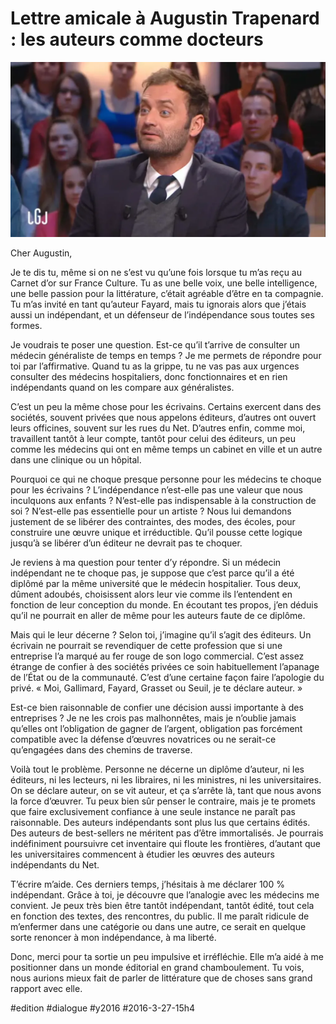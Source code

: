 # Lettre amicale à Augustin Trapenard : les auteurs comme docteurs

![](_i/trapenard.webp)

Cher Augustin,

Je te dis tu, même si on ne s’est vu qu’une fois lorsque tu m’as reçu au Carnet d’or sur France Culture. Tu as une belle voix, une belle intelligence, une belle passion pour la littérature, c’était agréable d’être en ta compagnie. Tu m’as invité en tant qu’auteur Fayard, mais tu ignorais alors que j’étais aussi un indépendant, et un défenseur de l’indépendance sous toutes ses formes.

Je voudrais te poser une question. Est-ce qu’il t’arrive de consulter un médecin généraliste de temps en temps ? Je me permets de répondre pour toi par l’affirmative. Quand tu as la grippe, tu ne vas pas aux urgences consulter des médecins hospitaliers, donc fonctionnaires et en rien indépendants quand on les compare aux généralistes.

C’est un peu la même chose pour les écrivains. Certains exercent dans des sociétés, souvent privées que nous appelons éditeurs, d’autres ont ouvert leurs officines, souvent sur les rues du Net. D’autres enfin, comme moi, travaillent tantôt à leur compte, tantôt pour celui des éditeurs, un peu comme les médecins qui ont en même temps un cabinet en ville et un autre dans une clinique ou un hôpital.

Pourquoi ce qui ne choque presque personne pour les médecins te choque pour les écrivains ? L’indépendance n’est-elle pas une valeur que nous inculquons aux enfants ? N’est-elle pas indispensable à la construction de soi ? N’est-elle pas essentielle pour un artiste ? Nous lui demandons justement de se libérer des contraintes, des modes, des écoles, pour construire une œuvre unique et irréductible. Qu’il pousse cette logique jusqu’à se libérer d’un éditeur ne devrait pas te choquer.

Je reviens à ma question pour tenter d’y répondre. Si un médecin indépendant ne te choque pas, je suppose que c’est parce qu’il a été diplômé par la même université que le médecin hospitalier. Tous deux, dûment adoubés, choisissent alors leur vie comme ils l’entendent en fonction de leur conception du monde. En écoutant tes propos, j’en déduis qu’il ne pourrait en aller de même pour les auteurs faute de ce diplôme.

Mais qui le leur décerne ? Selon toi, j’imagine qu’il s’agit des éditeurs. Un écrivain ne pourrait se revendiquer de cette profession que si une entreprise l’a marqué au fer rouge de son logo commercial. C’est assez étrange de confier à des sociétés privées ce soin habituellement l’apanage de l’État ou de la communauté. C’est d’une certaine façon faire l’apologie du privé. « Moi, Gallimard, Fayard, Grasset ou Seuil, je te déclare auteur. »

Est-ce bien raisonnable de confier une décision aussi importante à des entreprises ? Je ne les crois pas malhonnêtes, mais je n’oublie jamais qu’elles ont l’obligation de gagner de l’argent, obligation pas forcément compatible avec la défense d’œuvres novatrices ou ne serait-ce qu’engagées dans des chemins de traverse.

Voilà tout le problème. Personne ne décerne un diplôme d’auteur, ni les éditeurs, ni les lecteurs, ni les libraires, ni les ministres, ni les universitaires. On se déclare auteur, on se vit auteur, et ça s’arrête là, tant que nous avons la force d’œuvrer. Tu peux bien sûr penser le contraire, mais je te promets que faire exclusivement confiance à une seule instance ne paraît pas raisonnable. Des auteurs indépendants sont plus lus que certains édités. Des auteurs de best-sellers ne méritent pas d’être immortalisés. Je pourrais indéfiniment poursuivre cet inventaire qui floute les frontières, d’autant que les universitaires commencent à étudier les œuvres des auteurs indépendants du Net.

T’écrire m’aide. Ces derniers temps, j’hésitais à me déclarer 100 % indépendant. Grâce à toi, je découvre que l’analogie avec les médecins me convient. Je peux très bien être tantôt indépendant, tantôt édité, tout cela en fonction des textes, des rencontres, du public. Il me paraît ridicule de m’enfermer dans une catégorie ou dans une autre, ce serait en quelque sorte renoncer à mon indépendance, à ma liberté.

Donc, merci pour ta sortie un peu impulsive et irréfléchie. Elle m’a aidé à me positionner dans un monde éditorial en grand chamboulement. Tu vois, nous aurions mieux fait de parler de littérature que de choses sans grand rapport avec elle.

#edition #dialogue #y2016 #2016-3-27-15h4
